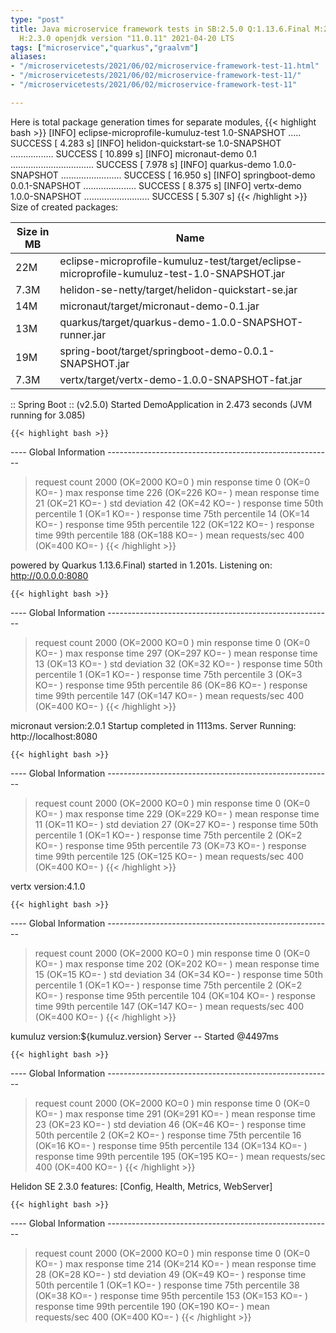 ```yaml
---
type: "post"
title: Java microservice framework tests in SB:2.5.0 Q:1.13.6.Final M:2.5.4 V:4.1.0
  H:2.3.0 openjdk version "11.0.11" 2021-04-20 LTS
tags: ["microservice","quarkus","graalvm"]
aliases:
- "/microservicetests/2021/06/02/microservice-framework-test-11.html"
- "/microservicetests/2021/06/02/microservice-framework-test-11/"
- "/microservicetests/2021/06/02/microservice-framework-test-11"

---
```

 
Here is total package generation times for separate modules,
{{< highlight bash >}}
[INFO] eclipse-microprofile-kumuluz-test 1.0-SNAPSHOT ..... SUCCESS [  4.283 s]
[INFO] helidon-quickstart-se 1.0-SNAPSHOT ................. SUCCESS [ 10.899 s]
[INFO] micronaut-demo 0.1 ................................. SUCCESS [  7.978 s]
[INFO] quarkus-demo 1.0.0-SNAPSHOT ........................ SUCCESS [ 16.950 s]
[INFO] springboot-demo 0.0.1-SNAPSHOT ..................... SUCCESS [  8.375 s]
[INFO] vertx-demo 1.0.0-SNAPSHOT .......................... SUCCESS [  5.307 s]
{{< /highlight >}}
Size of created packages:

| Size in MB |  Name |
|------------|-------|
| 22M | eclipse-microprofile-kumuluz-test/target/eclipse-microprofile-kumuluz-test-1.0-SNAPSHOT.jar |
| 7.3M | helidon-se-netty/target/helidon-quickstart-se.jar |
| 14M | micronaut/target/micronaut-demo-0.1.jar |
| 13M | quarkus/target/quarkus-demo-1.0.0-SNAPSHOT-runner.jar |
| 19M | spring-boot/target/springboot-demo-0.0.1-SNAPSHOT.jar |
| 7.3M | vertx/target/vertx-demo-1.0.0-SNAPSHOT-fat.jar |


:: Spring Boot :: (v2.5.0) Started DemoApplication in 2.473 seconds (JVM running for 3.085)

    {{< highlight bash >}}
---- Global Information --------------------------------------------------------
> request count                                       2000 (OK=2000   KO=0     )
> min response time                                      0 (OK=0      KO=-     )
> max response time                                    226 (OK=226    KO=-     )
> mean response time                                    21 (OK=21     KO=-     )
> std deviation                                         42 (OK=42     KO=-     )
> response time 50th percentile                          1 (OK=1      KO=-     )
> response time 75th percentile                         14 (OK=14     KO=-     )
> response time 95th percentile                        122 (OK=122    KO=-     )
> response time 99th percentile                        188 (OK=188    KO=-     )
> mean requests/sec                                    400 (OK=400    KO=-     )
{{< /highlight >}}

powered by Quarkus 1.13.6.Final) started in 1.201s. Listening on: http://0.0.0.0:8080

    {{< highlight bash >}}
---- Global Information --------------------------------------------------------
> request count                                       2000 (OK=2000   KO=0     )
> min response time                                      0 (OK=0      KO=-     )
> max response time                                    297 (OK=297    KO=-     )
> mean response time                                    13 (OK=13     KO=-     )
> std deviation                                         32 (OK=32     KO=-     )
> response time 50th percentile                          1 (OK=1      KO=-     )
> response time 75th percentile                          3 (OK=3      KO=-     )
> response time 95th percentile                         86 (OK=86     KO=-     )
> response time 99th percentile                        147 (OK=147    KO=-     )
> mean requests/sec                                    400 (OK=400    KO=-     )
{{< /highlight >}}

micronaut version:2.0.1 Startup completed in 1113ms. Server Running: http://localhost:8080

    {{< highlight bash >}}
---- Global Information --------------------------------------------------------
> request count                                       2000 (OK=2000   KO=0     )
> min response time                                      0 (OK=0      KO=-     )
> max response time                                    229 (OK=229    KO=-     )
> mean response time                                    11 (OK=11     KO=-     )
> std deviation                                         27 (OK=27     KO=-     )
> response time 50th percentile                          1 (OK=1      KO=-     )
> response time 75th percentile                          2 (OK=2      KO=-     )
> response time 95th percentile                         73 (OK=73     KO=-     )
> response time 99th percentile                        125 (OK=125    KO=-     )
> mean requests/sec                                    400 (OK=400    KO=-     )
{{< /highlight >}}

vertx version:4.1.0

    {{< highlight bash >}}
---- Global Information --------------------------------------------------------
> request count                                       2000 (OK=2000   KO=0     )
> min response time                                      0 (OK=0      KO=-     )
> max response time                                    202 (OK=202    KO=-     )
> mean response time                                    15 (OK=15     KO=-     )
> std deviation                                         34 (OK=34     KO=-     )
> response time 50th percentile                          1 (OK=1      KO=-     )
> response time 75th percentile                          2 (OK=2      KO=-     )
> response time 95th percentile                        104 (OK=104    KO=-     )
> response time 99th percentile                        147 (OK=147    KO=-     )
> mean requests/sec                                    400 (OK=400    KO=-     )
{{< /highlight >}}

kumuluz version:${kumuluz.version} Server -- Started @4497ms

    {{< highlight bash >}}
---- Global Information --------------------------------------------------------
> request count                                       2000 (OK=2000   KO=0     )
> min response time                                      0 (OK=0      KO=-     )
> max response time                                    291 (OK=291    KO=-     )
> mean response time                                    23 (OK=23     KO=-     )
> std deviation                                         46 (OK=46     KO=-     )
> response time 50th percentile                          2 (OK=2      KO=-     )
> response time 75th percentile                         16 (OK=16     KO=-     )
> response time 95th percentile                        134 (OK=134    KO=-     )
> response time 99th percentile                        195 (OK=195    KO=-     )
> mean requests/sec                                    400 (OK=400    KO=-     )
{{< /highlight >}}

Helidon SE 2.3.0 features: [Config, Health, Metrics, WebServer]

    {{< highlight bash >}}
---- Global Information --------------------------------------------------------
> request count                                       2000 (OK=2000   KO=0     )
> min response time                                      0 (OK=0      KO=-     )
> max response time                                    214 (OK=214    KO=-     )
> mean response time                                    28 (OK=28     KO=-     )
> std deviation                                         49 (OK=49     KO=-     )
> response time 50th percentile                          1 (OK=1      KO=-     )
> response time 75th percentile                         38 (OK=38     KO=-     )
> response time 95th percentile                        153 (OK=153    KO=-     )
> response time 99th percentile                        190 (OK=190    KO=-     )
> mean requests/sec                                    400 (OK=400    KO=-     )
{{< /highlight >}}